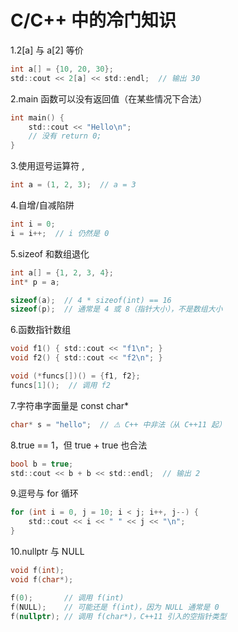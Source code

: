 # C/C++ 中的冷门知识

1.2[a] 与 a[2] 等价

```C
int a[] = {10, 20, 30};
std::cout << 2[a] << std::endl;  // 输出 30
```

2.main 函数可以没有返回值（在某些情况下合法）

```C
int main() {
    std::cout << "Hello\n";
    // 没有 return 0;
}
```

3.使用逗号运算符 ,

```C
int a = (1, 2, 3);  // a = 3
```

4.自增/自减陷阱

```C
int i = 0;
i = i++;  // i 仍然是 0
```

5.sizeof 和数组退化

```C
int a[] = {1, 2, 3, 4};
int* p = a;

sizeof(a);  // 4 * sizeof(int) == 16
sizeof(p);  // 通常是 4 或 8（指针大小），不是数组大小
```

6.函数指针数组

```C
void f1() { std::cout << "f1\n"; }
void f2() { std::cout << "f2\n"; }

void (*funcs[])() = {f1, f2};
funcs[1]();  // 调用 f2
```

7.字符串字面量是 const char*

```C
char* s = "hello";  // ⚠️ C++ 中非法（从 C++11 起）
```

8.true == 1，但 true + true 也合法

```C
bool b = true;
std::cout << b + b << std::endl;  // 输出 2
```

9.逗号与 for 循环

```C
for (int i = 0, j = 10; i < j; i++, j--) {
    std::cout << i << " " << j << "\n";
}
```

10.nullptr 与 NULL

```C
void f(int);
void f(char*);

f(0);       // 调用 f(int)
f(NULL);    // 可能还是 f(int)，因为 NULL 通常是 0
f(nullptr); // 调用 f(char*)，C++11 引入的空指针类型
```

